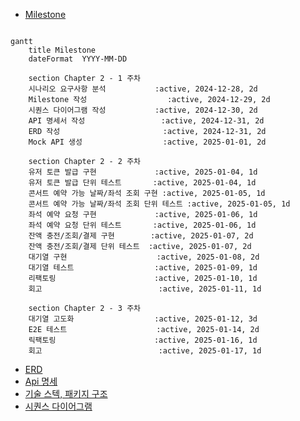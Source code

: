 - [Milestone](https://github.com/users/ara-zo/projects/8)
```mermaid

gantt
    title Milestone
    dateFormat  YYYY-MM-DD
    
    section Chapter 2 - 1 주차
    시나리오 요구사항 분석           :active, 2024-12-28, 2d
    Milestone 작성                  :active, 2024-12-29, 2d
    시퀀스 다이어그램 작성           :active, 2024-12-30, 2d
    API 명세서 작성                 :active, 2024-12-31, 2d
    ERD 작성                       :active, 2024-12-31, 2d
    Mock API 생성                  :active, 2025-01-01, 2d
    
    section Chapter 2 - 2 주차
    유저 토큰 발급 구현             :active, 2025-01-04, 1d
    유저 토큰 발급 단위 테스트       :active, 2025-01-04, 1d
    콘서트 예약 가능 날짜/좌석 조회 구현 :active, 2025-01-05, 1d
    콘서트 예약 가능 날짜/좌석 조회 단위 테스트 :active, 2025-01-05, 1d
    좌석 예약 요청 구현             :active, 2025-01-06, 1d
    좌석 예약 요청 단위 테스트       :active, 2025-01-06, 1d
    잔액 충전/조회/결제 구현        :active, 2025-01-07, 2d
    잔액 충전/조회/결제 단위 테스트  :active, 2025-01-07, 2d
    대기열 구현                    :active, 2025-01-08, 2d
    대기열 테스트                  :active, 2025-01-09, 1d
    리팩토링                      :active, 2025-01-10, 1d
    회고                          :active, 2025-01-11, 1d
    
    section Chapter 2 - 3 주차
    대기열 고도화                  :active, 2025-01-12, 3d
    E2E 테스트                    :active, 2025-01-14, 2d
    릭팩토링                      :active, 2025-01-16, 1d
    회고                          :active, 2025-01-17, 1d

```
- [ERD](https://github.com/ara-zo/server-construction-03/blob/step5/docs/ERD.md)
- [Api 명세](https://github.com/ara-zo/server-construction-03/blob/step5/docs/Api.md)
- [기술 스텍, 패키지 구조](https://github.com/ara-zo/server-construction-03/blob/step5/docs/Architecture.md)
- [시퀀스 다이어그램](https://github.com/ara-zo/server-construction-03/blob/step5/docs/SequenceDiagram.md)